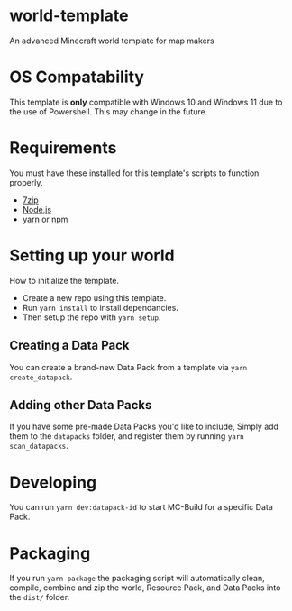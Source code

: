 # world-template
An advanced Minecraft world template for map makers

# OS Compatability
This template is **only** compatible with Windows 10 and Windows 11 due to the use of Powershell. This may change in the future.

# Requirements
You must have these installed for this template's scripts to function properly.
- [7zip](https://www.7-zip.org/)
- [Node.js](https://docs.npmjs.com/downloading-and-installing-node-js-and-npm)
- [yarn](https://classic.yarnpkg.com/lang/en/docs/install) or [npm](https://docs.npmjs.com/downloading-and-installing-node-js-and-npm)

# Setting up your world
How to initialize the template.
- Create a new repo using this template.
- Run `yarn install` to install dependancies.
- Then setup the repo with `yarn setup`.

## Creating a Data Pack
You can create a brand-new Data Pack from a template via `yarn create_datapack`.

## Adding other Data Packs
If you have some pre-made Data Packs you'd like to include, Simply add them to the `datapacks` folder, and register them by running `yarn scan_datapacks`.

# Developing
You can run `yarn dev:datapack-id` to start MC-Build for a specific Data Pack.

# Packaging
If you run `yarn package` the packaging script will automatically clean, compile, combine and zip the world, Resource Pack, and Data Packs into the `dist/` folder.
